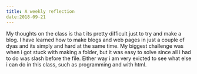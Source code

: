 ```yaml
---
title: A weekly reflection
date:2018-09-21
---
```



My thoughts on the class is tha t its pretty difficult just to try and make a blog. I have learned how to make blogs and web pages in just a couple of dyas and its simply and hard at the same time. My biggest challenge was when i got stuck with making a folder, but it was easy to solve since all i had to do was slash before the file.
Either way i am very exicted to see what else i can do in this class, such as programming and with html.
